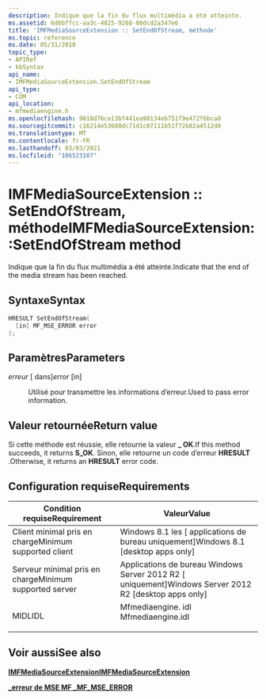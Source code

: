 ```yaml
---
description: Indique que la fin du flux multimédia a été atteinte.
ms.assetid: 6d6bffcc-aa3c-4825-9268-00dcd2a347e6
title: 'IMFMediaSourceExtension :: SetEndOfStream, méthode'
ms.topic: reference
ms.date: 05/31/2018
topic_type:
- APIRef
- kbSyntax
api_name:
- IMFMediaSourceExtension.SetEndOfStream
api_type:
- COM
api_location:
- mfmediaengine.h
ms.openlocfilehash: 9018d76ce13bf441ea98134eb751f9e472f6bca8
ms.sourcegitcommit: c16214e53680dc71d1c07111b51f72b82a4512d8
ms.translationtype: MT
ms.contentlocale: fr-FR
ms.lasthandoff: 03/03/2021
ms.locfileid: "106523107"
---
```

# <a name="imfmediasourceextensionsetendofstream-method"></a><span data-ttu-id="ebe35-103">IMFMediaSourceExtension :: SetEndOfStream, méthode</span><span class="sxs-lookup"><span data-stu-id="ebe35-103">IMFMediaSourceExtension::SetEndOfStream method</span></span>

<span data-ttu-id="ebe35-104">Indique que la fin du flux multimédia a été atteinte.</span><span class="sxs-lookup"><span data-stu-id="ebe35-104">Indicate that the end of the media stream has been reached.</span></span>

## <a name="syntax"></a><span data-ttu-id="ebe35-105">Syntaxe</span><span class="sxs-lookup"><span data-stu-id="ebe35-105">Syntax</span></span>


```C++
HRESULT SetEndOfStream(
  [in] MF_MSE_ERROR error
);
```



## <a name="parameters"></a><span data-ttu-id="ebe35-106">Paramètres</span><span class="sxs-lookup"><span data-stu-id="ebe35-106">Parameters</span></span>

<dl> <dt>

<span data-ttu-id="ebe35-107">*erreur* \[ dans\]</span><span class="sxs-lookup"><span data-stu-id="ebe35-107">*error* \[in\]</span></span>
</dt> <dd>

<span data-ttu-id="ebe35-108">Utilisé pour transmettre les informations d’erreur.</span><span class="sxs-lookup"><span data-stu-id="ebe35-108">Used to pass error information.</span></span>

</dd> </dl>

## <a name="return-value"></a><span data-ttu-id="ebe35-109">Valeur retournée</span><span class="sxs-lookup"><span data-stu-id="ebe35-109">Return value</span></span>

<span data-ttu-id="ebe35-110">Si cette méthode est réussie, elle retourne la valeur **\_ OK**.</span><span class="sxs-lookup"><span data-stu-id="ebe35-110">If this method succeeds, it returns **S\_OK**.</span></span> <span data-ttu-id="ebe35-111">Sinon, elle retourne un code d’erreur **HRESULT** .</span><span class="sxs-lookup"><span data-stu-id="ebe35-111">Otherwise, it returns an **HRESULT** error code.</span></span>

## <a name="requirements"></a><span data-ttu-id="ebe35-112">Configuration requise</span><span class="sxs-lookup"><span data-stu-id="ebe35-112">Requirements</span></span>



| <span data-ttu-id="ebe35-113">Condition requise</span><span class="sxs-lookup"><span data-stu-id="ebe35-113">Requirement</span></span> | <span data-ttu-id="ebe35-114">Valeur</span><span class="sxs-lookup"><span data-stu-id="ebe35-114">Value</span></span> |
|-------------------------------------|----------------------------------------------------------------------------------------------|
| <span data-ttu-id="ebe35-115">Client minimal pris en charge</span><span class="sxs-lookup"><span data-stu-id="ebe35-115">Minimum supported client</span></span><br/> | <span data-ttu-id="ebe35-116">Windows 8.1 les \[ applications de bureau uniquement\]</span><span class="sxs-lookup"><span data-stu-id="ebe35-116">Windows 8.1 \[desktop apps only\]</span></span><br/>                                                 |
| <span data-ttu-id="ebe35-117">Serveur minimal pris en charge</span><span class="sxs-lookup"><span data-stu-id="ebe35-117">Minimum supported server</span></span><br/> | <span data-ttu-id="ebe35-118">Applications de bureau Windows Server 2012 R2 \[ uniquement\]</span><span class="sxs-lookup"><span data-stu-id="ebe35-118">Windows Server 2012 R2 \[desktop apps only\]</span></span><br/>                                      |
| <span data-ttu-id="ebe35-119">MIDL</span><span class="sxs-lookup"><span data-stu-id="ebe35-119">IDL</span></span><br/>                      | <dl> <span data-ttu-id="ebe35-120"><dt>Mfmediaengine. idl</dt></span><span class="sxs-lookup"><span data-stu-id="ebe35-120"><dt>Mfmediaengine.idl</dt></span></span> </dl> |



## <a name="see-also"></a><span data-ttu-id="ebe35-121">Voir aussi</span><span class="sxs-lookup"><span data-stu-id="ebe35-121">See also</span></span>

<dl> <dt>

[<span data-ttu-id="ebe35-122">**IMFMediaSourceExtension**</span><span class="sxs-lookup"><span data-stu-id="ebe35-122">**IMFMediaSourceExtension**</span></span>](/windows/desktop/api/mfmediaengine/nn-mfmediaengine-imfmediasourceextension)
</dt> <dt>

[<span data-ttu-id="ebe35-123">**\_erreur de MSE MF \_**</span><span class="sxs-lookup"><span data-stu-id="ebe35-123">**MF\_MSE\_ERROR**</span></span>](mf-mse-error.md)
</dt> </dl>

 

 




